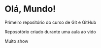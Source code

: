 # Olá, Mundo!
 Primeiro repositório do curso de Git e GitHub

Reposotório criado durante uma aula ao vido

Muito show